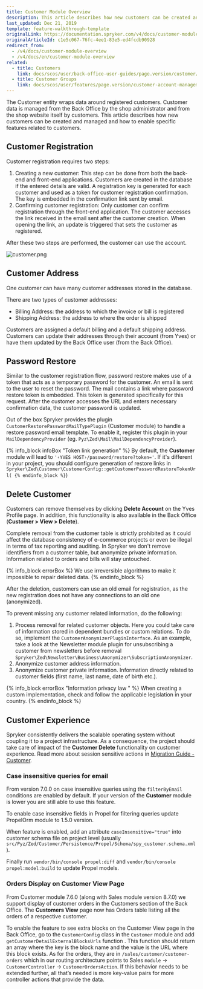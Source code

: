 ```yaml
---
title: Customer Module Overview
description: This article describes how new customers can be created and managed and how to enable specific features related to customers.
last_updated: Dec 21, 2019
template: feature-walkthrough-template
originalLink: https://documentation.spryker.com/v4/docs/customer-module-overview
originalArticleId: c1e5c067-76fc-4ee1-83e5-ed4fcdb90928
redirect_from:
  - /v4/docs/customer-module-overview
  - /v4/docs/en/customer-module-overview
related:
  - title: Customers
    link: docs/scos/user/back-office-user-guides/page.version/customer/customers.html
  - title: Customer Groups
    link: docs/scos/user/features/page.version/customer-account-management-feature-overview/customer-groups-overview.html
---
```


The Customer entity wraps data around registered customers. Customer data is managed from the Back Office by the shop administrator and from the shop website itself by customers. This article describes how new customers can be created and managed and how to enable specific features related to customers.

## Customer Registration
Customer registration requires two steps:

1. Creating a new customer: This step can be done from both the back-end and front-end applications. Customers are created in the database if the entered details are valid. A registration key is generated for each customer and used as a token for customer registration confirmation. The key is embedded in the confirmation link sent by email.
2. Confirming customer registration: Only customer can confirm registration through the front-end application. The customer accesses the link received in the email sent after the customer creation. When opening the link, an update is triggered that sets the customer as registered.

After these two steps are performed, the customer can use the account.

![customer.png](https://spryker.s3.eu-central-1.amazonaws.com/docs/Features/Customer+Relationship+Management/Customer+Groups/Customer+Module+Overview/customer.png) 

## Customer Address

One customer can have many customer addresses stored in the database.

There are two types of customer addresses:

* Billing Address: the address to which the invoice or bill is registered
* Shipping Address: the address to where the order is shipped

Customers are assigned a default billing and a default shipping address. Customers can update their addresses through their account (from Yves) or have them updated by the Back Office user (from the Back Office).

## Password Restore

Similar to the customer registration flow, password restore makes use of a token that acts as a temporary password for the customer. An email is sent to the user to reset the password. The mail contains a link where password restore token is embedded. This token is generated specifically for this request. After the customer accesses the URL and enters necessary confirmation data, the customer password is updated.

Out of the box Spryker provides the plugin `CustomerRestorePasswordMailTypePlugin` (Customer module) to handle a restore password email template. To enable it, register this plugin in your `MailDependencyProvider` (eg. `Pyz\Zed\Mail\MailDependencyProvider`).

{% info_block infoBox "Token link generation" %}
By default, the **Customer** module will lead to `'‹YVES HOST›/password/restore?token='`. If it's different in your project, you should configure generation of restore links in `Spryker\Zed\Customer\CustomerConfig::getCustomerPasswordRestoreTokenUrl(
{% endinfo_block %}`)

## Delete Customer
Customers can remove themselves by clicking **Delete Account** on the Yves Profile page. In addition, this functionality is also available in the Back Office (**Customer > View > Delete**).

Complete removal from the customer table is strictly prohibited as it could affect the database consistency of e-commerce projects or even be illegal in terms of tax reporting and auditing. In Spryker we don't remove identifiers from a customer table, but anonymize private information. Information related to orders and bills will stay untouched.

{% info_block errorBox %}
We use irreversible algorithms to make it impossible to repair deleted data.
{% endinfo_block %}

After the deletion, customers can use an old email for registration, as the new registration does not have any connections to an old one (anonymized).

To prevent missing any customer related information, do the following:

1. Process removal for related customer objects. Here you could take care of information stored in dependent bundles or custom relations. To do so, implement the `CustomerAnonymizerPluginInterface`. As an example, take a look at the Newsletter module plugin for unsubscribing a customer from newsletters before removal `Spryker\Zed\Newsletter\Business\Anonymizer\SubscriptionAnonymizer`.
2. Anonymize customer address information.
3. Anonymize customer private information. Information directly related to customer fields (first name, last name, date of birth etc.).

{% info_block errorBox "Information privacy law " %}
When creating a custom implementation, check and follow the applicable legislation in your country.
{% endinfo_block %}

## Customer Experience

Spryker consistently delivers the scalable operating system without coupling it to a project infrastructure. As a consequence, the project should take care of impact of the **Customer Delete** functionality on customer experience. Read more about session sensitive actions in [Migration Guide - Customer](/docs/scos/dev/module-migration-guides/{{page.version}}/migration-guide-customer.html).

### Case insensitive queries for email

From version 7.0.0 on case insensitive queries using the `filterByEmail` conditions are enabled by default. If your version of the **Customer** module is lower you are still able to use this feature.

To enable case insensitive fields in Propel for filtering queries update PropelOrm module to 1.5.0 version.

When feature is enabled, add an attribute `caseInsensitive="true"` into customer schema file on project level (usually `src/Pyz/Zed/Customer/Persistence/Propel/Schema/spy_customer.schema.xml`).

Finally run `vendor/bin/console propel:diff` and `vendor/bin/console propel:model:build` to update Propel models.

### Orders Display on Customer View Page

From Customer module 7.6.0 (along with Sales module version 8.7.0) we support display of customer orders in the Customers section of the Back Office. The **Customers View** page now has Orders table listing all the orders of a respective customer.

To enable the feature to see extra blocks on the Customer View page in the Back Office, go to the `CustomerConfig` class in the `Customer` module and add `getCustomerDetailExternalBlocksUrls` function . This function should return an array where the key is the block name and the value is the URL where this block exists. As for the orders, they are in `/sales/customer/customer-orders` which in our routing architecture points to Sales `module` -> `CustomerController` -> `CustomerOrdersAction`. If this behavior needs to be extended further, all that’s needed is more key-value pairs for more controller actions that provide the data.
